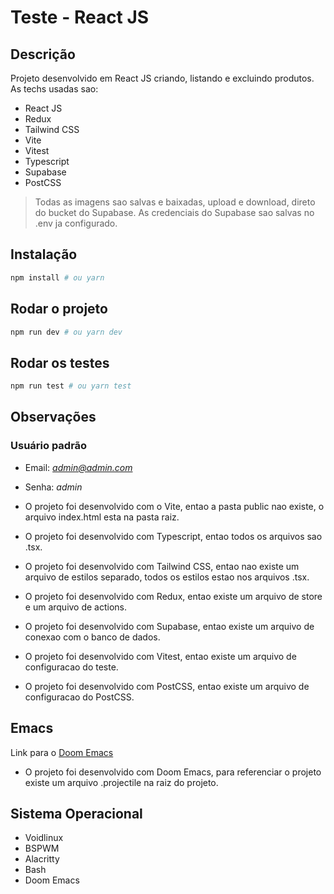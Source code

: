 # Teste - React JS

## Descrição

Projeto desenvolvido em React JS criando, listando e excluindo produtos. As techs usadas sao:
- React JS
- Redux
- Tailwind CSS
- Vite
- Vitest
- Typescript
- Supabase
- PostCSS

> Todas as imagens sao salvas e baixadas, upload e download, direto do bucket do Supabase. As credenciais do Supabase sao salvas no .env ja configurado.

## Instalação

```bash
npm install # ou yarn
```

## Rodar o projeto

```bash
npm run dev # ou yarn dev
```

## Rodar os testes

```bash
npm run test # ou yarn test
```

## Observações

### Usuário padrão

- Email: *admin@admin.com*
- Senha: *admin*

- O projeto foi desenvolvido com o Vite, entao a pasta public nao existe, o arquivo index.html esta na pasta raiz.
- O projeto foi desenvolvido com Typescript, entao todos os arquivos sao .tsx.
- O projeto foi desenvolvido com Tailwind CSS, entao nao existe um arquivo de estilos separado, todos os estilos estao nos arquivos .tsx.
- O projeto foi desenvolvido com Redux, entao existe um arquivo de store e um arquivo de actions.
- O projeto foi desenvolvido com Supabase, entao existe um arquivo de conexao com o banco de dados.
- O projeto foi desenvolvido com Vitest, entao existe um arquivo de configuracao do teste.
- O projeto foi desenvolvido com PostCSS, entao existe um arquivo de configuracao do PostCSS.

## Emacs

Link para o [Doom Emacs](https://github.com/doomemacs/doomemacs)

- O projeto foi desenvolvido com Doom Emacs, para referenciar o projeto existe um arquivo .projectile na raiz do projeto.

## Sistema Operacional

- Voidlinux
- BSPWM
- Alacritty
- Bash
- Doom Emacs